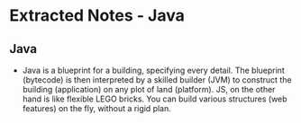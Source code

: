 # Extracted Notes - Java

## Java

- Java is a blueprint for a building, specifying every detail. The blueprint (bytecode) is then interpreted by a skilled builder (JVM) to construct the building (application) on any plot of land (platform). JS, on the other hand is like flexible LEGO bricks. You can build various structures (web features) on the fly, without a rigid plan.
